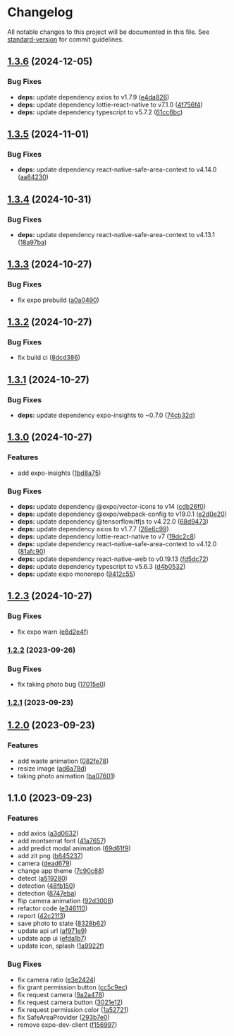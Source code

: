 # Changelog

All notable changes to this project will be documented in this file. See [standard-version](https://github.com/conventional-changelog/standard-version) for commit guidelines.

## [1.3.6](https://github.com/zit-software/zit-waste-mobile/compare/v1.3.5...v1.3.6) (2024-12-05)


### Bug Fixes

* **deps:** update dependency axios to v1.7.9 ([e4da826](https://github.com/zit-software/zit-waste-mobile/commit/e4da8267c09771ea56e744a156b08d9c54d6b024))
* **deps:** update dependency lottie-react-native to v7.1.0 ([4f756f4](https://github.com/zit-software/zit-waste-mobile/commit/4f756f499cb0fbeac5822312750683ac0ce97fbf))
* **deps:** update dependency typescript to v5.7.2 ([61cc6bc](https://github.com/zit-software/zit-waste-mobile/commit/61cc6bc692bfd335f52e03ab25dfecffa4477546))

## [1.3.5](https://github.com/zit-software/zit-waste-mobile/compare/v1.3.4...v1.3.5) (2024-11-01)


### Bug Fixes

* **deps:** update dependency react-native-safe-area-context to v4.14.0 ([aa84230](https://github.com/zit-software/zit-waste-mobile/commit/aa8423004760c87498d1555cb3af64747528395b))

## [1.3.4](https://github.com/zit-software/zit-waste-mobile/compare/v1.3.3...v1.3.4) (2024-10-31)


### Bug Fixes

* **deps:** update dependency react-native-safe-area-context to v4.13.1 ([18a97ba](https://github.com/zit-software/zit-waste-mobile/commit/18a97baa632df4f1663c198f3087f29840cac442))

## [1.3.3](https://github.com/zit-software/zit-waste-mobile/compare/v1.3.2...v1.3.3) (2024-10-27)


### Bug Fixes

* fix expo prebuild ([a0a0490](https://github.com/zit-software/zit-waste-mobile/commit/a0a04904615fd73915e0408c63525ee8e0b23db5))

## [1.3.2](https://github.com/zit-software/zit-waste-mobile/compare/v1.3.1...v1.3.2) (2024-10-27)

### Bug Fixes

-   fix build ci ([8dcd386](https://github.com/zit-software/zit-waste-mobile/commit/8dcd38619f61245df93fe70c1b55ca4a23eb4e51))

## [1.3.1](https://github.com/zit-software/zit-waste-mobile/compare/v1.3.0...v1.3.1) (2024-10-27)

### Bug Fixes

-   **deps:** update dependency expo-insights to ~0.7.0 ([74cb32d](https://github.com/zit-software/zit-waste-mobile/commit/74cb32d0a543f72b27dd4129fa24567c3a5adcfa))

## [1.3.0](https://github.com/zit-software/zit-waste-mobile/compare/v1.2.3...v1.3.0) (2024-10-27)

### Features

-   add expo-insights ([1bd8a75](https://github.com/zit-software/zit-waste-mobile/commit/1bd8a758cd8318836c6956b6667e45b997558e7f))

### Bug Fixes

-   **deps:** update dependency @expo/vector-icons to v14 ([cdb26f0](https://github.com/zit-software/zit-waste-mobile/commit/cdb26f01be31a0d3b7035f276c6838ae448f9aa0))
-   **deps:** update dependency @expo/webpack-config to v19.0.1 ([e2d0e20](https://github.com/zit-software/zit-waste-mobile/commit/e2d0e20b28d3bbecf0c73aaa6635645e4dafd197))
-   **deps:** update dependency @tensorflow/tfjs to v4.22.0 ([68d9473](https://github.com/zit-software/zit-waste-mobile/commit/68d9473424545f8bf62aea4e8a1d85c992d4efff))
-   **deps:** update dependency axios to v1.7.7 ([26e6c99](https://github.com/zit-software/zit-waste-mobile/commit/26e6c999f252f4a98123dc76194aaec06797222a))
-   **deps:** update dependency lottie-react-native to v7 ([19dc2c8](https://github.com/zit-software/zit-waste-mobile/commit/19dc2c81f7e5eea3380e97a883203fdc5e36aea5))
-   **deps:** update dependency react-native-safe-area-context to v4.12.0 ([81afc90](https://github.com/zit-software/zit-waste-mobile/commit/81afc90fba29cc46f7d840a3937b9ab6a99de6f5))
-   **deps:** update dependency react-native-web to v0.19.13 ([fd5dc72](https://github.com/zit-software/zit-waste-mobile/commit/fd5dc7203cf34d5f4c97ae7ea1bd46ce9793282b))
-   **deps:** update dependency typescript to v5.6.3 ([d4b0532](https://github.com/zit-software/zit-waste-mobile/commit/d4b0532d40020023b88c8acd246de88d9a746018))
-   **deps:** update expo monorepo ([9412c55](https://github.com/zit-software/zit-waste-mobile/commit/9412c55bc207ad759dcf658ea9fcf05004c03fe2))

## [1.2.3](https://github.com/zit-software/zit-waste-mobile/compare/v1.2.2...v1.2.3) (2024-10-27)

### Bug Fixes

-   fix expo warn ([e8d2e4f](https://github.com/zit-software/zit-waste-mobile/commit/e8d2e4f4736633f88a0365209817fb507d1210e4))

### [1.2.2](https://github.com/zit-software/zit-waste-mobile/compare/v1.2.1...v1.2.2) (2023-09-26)

### Bug Fixes

-   fix taking photo bug ([17015e0](https://github.com/zit-software/zit-waste-mobile/commit/17015e06e7e46827f3dcd87a078c7ef845f55374))

### [1.2.1](https://github.com/zit-software/zit-waste-mobile/compare/v1.2.0...v1.2.1) (2023-09-23)

## [1.2.0](https://github.com/zit-software/zit-waste-mobile/compare/v1.1.0...v1.2.0) (2023-09-23)

### Features

-   add waste animation ([082fe78](https://github.com/zit-software/zit-waste-mobile/commit/082fe781d0af4d9e689e0c6e0c1f23887aab3131))
-   resize image ([ad6a78d](https://github.com/zit-software/zit-waste-mobile/commit/ad6a78d925c2f40651e153a6068776a5e17bb508))
-   taking photo animation ([ba07601](https://github.com/zit-software/zit-waste-mobile/commit/ba076019aba150119c1ff7c58d28c6530d579014))

## 1.1.0 (2023-09-23)

### Features

-   add axios ([a3d0632](https://github.com/zit-software/zit-waste-mobile/commit/a3d063242d966d7cbfa0ac59928a6491dd54f0a5))
-   add montserrat font ([41a7657](https://github.com/zit-software/zit-waste-mobile/commit/41a765731b7fba8ab8808287a377b15092cce408))
-   add predict modal animation ([69d61f9](https://github.com/zit-software/zit-waste-mobile/commit/69d61f92740fcac92efd729167bcbcc19e0cddef))
-   add zit png ([b645237](https://github.com/zit-software/zit-waste-mobile/commit/b64523704770e8c92d6d57d3341b0edccacf3670))
-   camera ([dead679](https://github.com/zit-software/zit-waste-mobile/commit/dead67924db2543553b7cb621919bb854226a56b))
-   change app theme ([7c90c88](https://github.com/zit-software/zit-waste-mobile/commit/7c90c88b8681fe8329d2ee82ec7eab30afa692d7))
-   detect ([a519280](https://github.com/zit-software/zit-waste-mobile/commit/a519280aaf747f164688894647b53bc259d8205f))
-   detection ([48fb150](https://github.com/zit-software/zit-waste-mobile/commit/48fb150d9af1be11f7f84fbdf825e7294821600a))
-   detection ([8747eba](https://github.com/zit-software/zit-waste-mobile/commit/8747eba8e1072fe4c3b0aeeeb968f57a1f6444a4))
-   flip camera animation ([92d3008](https://github.com/zit-software/zit-waste-mobile/commit/92d3008447b3781eec43bd61e9259f28a1858bcb))
-   refactor code ([e346110](https://github.com/zit-software/zit-waste-mobile/commit/e3461101adfce40bd0fcfa5a77dd58fd630ba89e))
-   report ([42c21f3](https://github.com/zit-software/zit-waste-mobile/commit/42c21f34f1d50245aacdf03b2f0d4d171a4f8272))
-   save photo to state ([8328b62](https://github.com/zit-software/zit-waste-mobile/commit/8328b624406566f96fb0d912ae88daddaedb204b))
-   update api url ([af971e9](https://github.com/zit-software/zit-waste-mobile/commit/af971e9df389344cb949123dc83410e617840173))
-   update app ui ([efda1b7](https://github.com/zit-software/zit-waste-mobile/commit/efda1b727e7c7a70dca8745a797f38d3c5199554))
-   update icon, splash ([1a9922f](https://github.com/zit-software/zit-waste-mobile/commit/1a9922f1b16a4480b855f610bb6a16d8cf74a574))

### Bug Fixes

-   fix camera ratio ([e3e2424](https://github.com/zit-software/zit-waste-mobile/commit/e3e2424035d1400a9ea3817a72d92c7b35195472))
-   fix grant permission button ([cc5c9ec](https://github.com/zit-software/zit-waste-mobile/commit/cc5c9ec05526f37b7a0bfa99398e6417538a5093))
-   fix request camera ([9a2a478](https://github.com/zit-software/zit-waste-mobile/commit/9a2a478a6e30efe522f08eae27c1b36a70fb4301))
-   fix request camera button ([3021e12](https://github.com/zit-software/zit-waste-mobile/commit/3021e12d8d03295f560b6360d56e8c9b3eee1667))
-   fix request permission color ([1a52721](https://github.com/zit-software/zit-waste-mobile/commit/1a52721951284c01e304b406a8eb7c31aea7c38b))
-   fix SafeAreaProvider ([293b7e0](https://github.com/zit-software/zit-waste-mobile/commit/293b7e0c2d482a8988d0a694b1fadcf6fd3c3e6a))
-   remove expo-dev-client ([f156997](https://github.com/zit-software/zit-waste-mobile/commit/f15699770c0ee47717fbde86dc332931f5acd58f))
